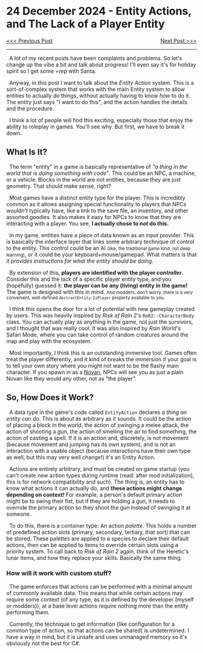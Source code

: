 # 24 December 2024 - Entity Actions, and The Lack of a Player Entity
<span style="float:left">[&lt;&lt;&lt; Previous Post](../12/21.md)</span>
<span style="float:right">[Next Post &gt;&gt;&gt;](../../2025/01/01.md)</span>
<br/>
***

&nbsp;&nbsp;A lot of my recent posts have been complaints and problems. So let's change up the vibe a bit and talk about progress! I'll even say it's for holiday spirit so I get some +rep with Santa. 

&nbsp;&nbsp;Anyway, in this post I want to talk about the *Entity Action* system. This is a sort-of-complex system that works with the main Entity system to allow entities to actually *do* things, without actually having to know *how* to do it. The entity just says "I want to do this", and the action handles the details and the procedure.

&nbsp;&nbsp;I think a lot of people will find this exciting, especially those that enjoy the ability to roleplay in games. You'll see why. But first, we have to break it down.

## What Is It?

&nbsp;&nbsp;The term "entity" in a game is basically representative of *"a thing in the world that is doing something with code"*. This could be an NPC, a machine, or a vehicle. Blocks in the world are not entities, because they are just geometry. That should make sense, right?

&nbsp;&nbsp;Most games have a distinct entity type for the player. This is incredibly common as it allows assigning special functionality to players that NPCs wouldn't typically have, like a link to the save file, an inventory, and other assorted goodies. It also makes it easy for NPCs to know that they are interacting with a player. You see, **I actually chose to *not* do this.**

&nbsp;&nbsp;In my game, entities have a piece of data known as an input provider. This is basically the interface layer that links some arbitrary technique of control to the entity. This control could be an AI <small>(like, the traditional game kind, not deep learning)</small>, or it could be your keyboard+mouse/gamepad. What matters is that *it provides instructions for what the entity should be doing.*

&nbsp;&nbsp;By extension of this, **players are identified with the player *controller*.** Consider this and the lack of a specific player entity type, and you (hopefully) guessed it: **the player can be any (living) entity in the game!** The game is designed with this in mind. <small>And modders, don't worry, there is a very convenient, well-defined `AbstractEntity.IsPlayer` property available to you.</small>

&nbsp;&nbsp;I think this opens the door for a lot of potential with new gameplay created by users. This was heavily inspired by *Risk of Rain 2*'s `RoR2::CharacterBody` class. You can actually play as anything in the game, not just the survivors, and I thought that was really cool. It was also inspired by *Rain World*'s Safari Mode, where you can take control of random creatures around the map and play with the ecosystem.

&nbsp;&nbsp;Most importantly, I think this is an outstanding immersive tool. Games often treat the player differently, and it kind of breaks the immersion if your goal is to tell your own story where you might not want to be the flashy main character. If you spawn in as a [Novan](../../races/novan.md), NPCs will see you as just a plain Novan like they would any other, not as "the player".

## So, How Does it Work?

&nbsp;&nbsp;A data type in the game's code called `EntityAction` declares *a thing an entity can do*. This is about as arbitrary as it sounds. It could be the action of placing a block in the world, the action of swinging a melee attack, the action of shooting a gun, the action of smelling the air to find something, the action of casting a spell. If it is an action and, discretely, is not movement (because movement and jumping has its own system), and is not an interaction with a usable object (because interactions have their own type as well, but this may very well change!) it's an Entity Action.

&nbsp;&nbsp;Actions are entirely arbitrary, and must be created on game startup (you can't create new action types during runtime (read: after mod initialization), this is for network compatibility and such). The thing is, an entity has to know what actions it can actually do, and **these actions might change depending on context!** For example, a person's default primary action might be to swing their fist, but if they are holding a gun, it needs to override the primary action so they shoot the gun instead of swinging it at someone.

&nbsp;&nbsp;To do this, there is a container type: An action *palette*. This holds a number of predefined action slots (primary, secondary, tertiary, that sort) that can be stored. These palettes are applied to a species to declare their default actions, then can be applied to items to override certain slots using a priority system. To call back to *Risk of Rain 2* again, think of the Heretic's lunar items, and how they replace your skills. Basically the same thing.

### How will it work with custom stuff?

&nbsp;&nbsp;The game enforces that actions can be performed with a minimal amount of commonly available data. This means that while certain actions may require some context (of any type, as it is defined by the developer (myself or modders)), at a base level actions require nothing more than the entity performing them.

&nbsp;&nbsp;Currently, the technique to get information (like configuration for a common type of action, so that actions can be shared) is undetermined. I have a way in mind, but it is unsafe and uses unmanaged memory so it's obviously not the best for C#.